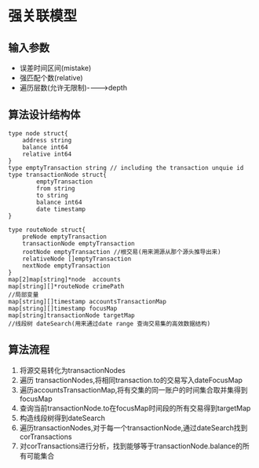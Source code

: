 # 强关联模型


## 输入参数

+ 误差时间区间(mistake)
+ 强匹配个数(relative)
+ 遍历层数(允许无限制)---->depth



## 算法设计结构体



	type node struct{
		address string
		balance int64
		relative int64	
	}
	type emptyTransaction string // including the transaction unquie id
	type transactionNode struct{
			emptyTransaction
			from string
			to string
			balance int64
			date timestamp
	}
			
	type routeNode struct{
		preNode emptyTransaction
		transactionNode emptyTransaction
		rootNode emptyTransaction //根交易(用来溯源从那个源头推导出来)
		relativeNode []emptyTransaction
		nextNode emptyTransaction
	}
	map[2]map[string]*node  accounts
	map[string][]*routeNode crimePath
	//局部变量
	map[string][]timestamp accountsTransactionMap
	map[string][]timestamp focusMap
	map[string]transactionNode targetMap
	//线段树 dateSearch(用来通过date range 查询交易集的高效数据结构)

## 算法流程


1. 将源交易转化为transactionNodes
2. 遍历 transactionNodes,将相同transaction.to的交易写入dateFocusMap
3. 遍历accountsTransactionMap,将有交集的同一账户的时间集合取并集得到focusMap
3. 查询当前transactionNode.to在focusMap时间段的所有交易得到targetMap
4. 构造线段树得到dateSearch
4. 遍历transactionNodes,对于每一个transactionNode,通过dateSearch找到 corTransactions
5. 对corTransactions进行分析，找到能够等于transactionNode.balance的所有可能集合